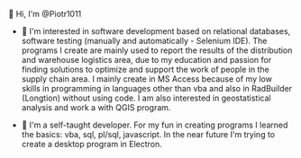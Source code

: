  👋 Hi, I'm @Piotr1011

- 👀 I'm interested in software development based on relational databases, software testing (manually and automatically - Selenium IDE). The programs I create are mainly used to report the results of the distribution and warehouse logistics area, due to my education and passion for finding solutions to optimize and support the work of people in the supply chain area. I mainly create in MS Access because of my low skills in programming in languages other than vba and also in RadBuilder (Longtion) without using code. 
I am also interested in geostatistical analysis and work a with QGIS program.

- 🌱 I'm a self-taught developer. For my fun in creating programs I learned the basics: vba, sql, pl/sql, javascript. In the near future I'm trying to create a desktop program in Electron.



<!---
Piotr1011/Piotr1011 is a ✨ special ✨ repository because its `README.md` (this file) appears on your GitHub profile.
You can click the Preview link to take a look at your changes.
--->
